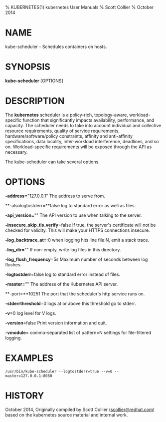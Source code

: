 % KUBERNETES(1) kubernetes User Manuals
% Scott Collier
% October 2014
# NAME
kube-scheduler \- Schedules containers on hosts.

# SYNOPSIS
**kube-scheduler** [OPTIONS]

# DESCRIPTION

The **kubernetes** scheduler is a policy-rich, topology-aware, workload-specific function that significantly impacts availability, performance, and capacity. The scheduler needs to take into account individual and collective resource requirements, quality of service requirements, hardware/software/policy constraints, affinity and anti-affinity specifications, data locality, inter-workload interference, deadlines, and so on. Workload-specific requirements will be exposed through the API as necessary.

The kube-scheduler can take several options.

# OPTIONS
**-address=**"127.0.0.1"
	The address to serve from.

**-alsologtostderr=**false
	log to standard error as well as files.

**-api_version=**""
	The API version to use when talking to the server.

**-insecure_skip_tls_verify**=false
	If true, the server's certificate will not be checked for validity. This will make your HTTPS connections insecure.

**-log_backtrace_at=**:0
	when logging hits line file:N, emit a stack trace.

**-log_dir=**""
	If non-empty, write log files in this directory.

**-log_flush_frequency**=5s
	Maximum number of seconds between log flushes.

**-logtostderr**=false
	log to standard error instead of files.

**-master=**""
	The address of the Kubernetes API server.

**-port=**10251
	The port that the scheduler's http service runs on.

**-stderrthreshold**=0
	logs at or above this threshold go to stderr.

**-v**=0
	log level for V logs.

**-version**=false
	Print version information and quit.

**-vmodule**=
	comma-separated list of pattern=N settings for file-filtered logging.

# EXAMPLES
```
/usr/bin/kube-scheduler --logtostderr=true --v=0 --master=127.0.0.1:8080
```
# HISTORY
October 2014, Originally compiled by Scott Collier (scollier@redhat.com) based
 on the kubernetes source material and internal work.
